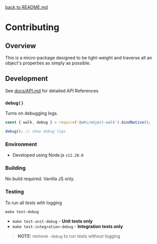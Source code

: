 [back to README.md](README.md)

# Contributing

## Overview
This is a micro-package designed to be light-weight and traverse all an object's properties as
simply as possible.


## Development

See [docs/API.md](docs/API.md) for detailed API References

### `debug()`
Turns on debugging logs.

```javascript
const { walk, debug } = require('@whi/object-walk').bindNative();

debug(); // show debug logs
```

### Environment

- Developed using Node.js `v12.20.0`

### Building
No build required.  Vanilla JS only.

### Testing

To run all tests with logging
```
make test-debug
```

- `make test-unit-debug` - **Unit tests only**
- `make test-integration-debug` - **Integration tests only**

> **NOTE:** remove `-debug` to run tests without logging
